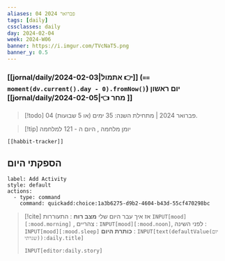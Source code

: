 ```yaml
---
aliases: 04 פברואר 2024
tags: [daily]
cssclasses: daily
day: 2024-02-04
week: 2024-W06
banner: https://i.imgur.com/TVcNaT5.png
banner_y: 0.5
---
```


### [[jornal/daily/2024-02-03|אתמול 👉]] (**`== moment(dv.current().day - 0).fromNow()`**) יום ראשון [[jornal/daily/2024-02-05|👈 מחר ]]

> [!todo]   04 פברואר 2024 | מתחילת השנה: 35 ימים (או 5 שבועות). 

> [!tip]  יומן מלחמה , היום ה - 121 למלחמה

```meta-bind-embed
[[habbit-tracker]]
```

## הספקתי היום

```meta-bind-button
label: Add Activity
style: default
actions: 
  - type: command
    command: quickadd:choice:1a3b6275-d9b2-4604-b43d-55cf470298bc

```

> [!cite] אז איך עבר היום שלי
> **מצב רוח** :  התעוררות `INPUT[mood][:mood.morning]` , צהריים : `INPUT[mood][:mood.noon]`,  לפני השינה :  `INPUT[mood][:mood.sleep]`
> **כותרת היום** : `INPUT[text(defaultValue(יום שגרתי)):daily.title]`
> ```meta-bind
> INPUT[editor:daily.story]
> ```